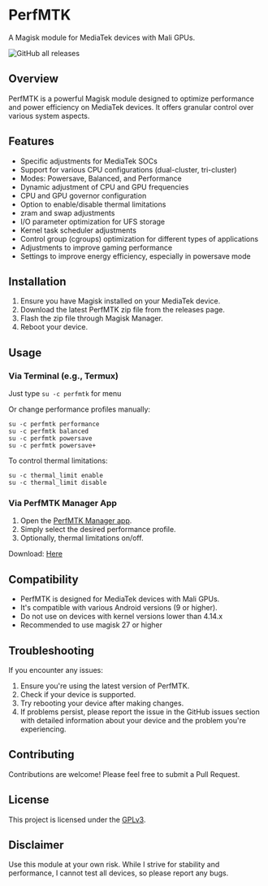 # PerfMTK

A Magisk module for MediaTek devices with Mali GPUs.

![GitHub all releases](https://img.shields.io/github/downloads/JUANIMAN/PerfMTK/total)

## Overview

PerfMTK is a powerful Magisk module designed to optimize performance and power efficiency on MediaTek devices. It offers granular control over various system aspects.

## Features

- Specific adjustments for MediaTek SOCs
- Support for various CPU configurations (dual-cluster, tri-cluster)
- Modes: Powersave, Balanced, and Performance
- Dynamic adjustment of CPU and GPU frequencies
- CPU and GPU governor configuration
- Option to enable/disable thermal limitations
- zram and swap adjustments
- I/O parameter optimization for UFS storage
- Kernel task scheduler adjustments
- Control group (cgroups) optimization for different types of applications
- Adjustments to improve gaming performance
- Settings to improve energy efficiency, especially in powersave mode

## Installation

1. Ensure you have Magisk installed on your MediaTek device.
2. Download the latest PerfMTK zip file from the releases page.
3. Flash the zip file through Magisk Manager.
4. Reboot your device.

## Usage

### Via Terminal (e.g., Termux)

Just type `su -c perfmtk` for menu

Or change performance profiles manually:
```
su -c perfmtk performance
su -c perfmtk balanced
su -c perfmtk powersave
su -c perfmtk powersave+
```

To control thermal limitations:
```
su -c thermal_limit enable
su -c thermal_limit disable
```

### Via PerfMTK Manager App

1. Open the [PerfMTK Manager app](https://github.com/JUANIMAN/PerfMTK-Manager).
2. Simply select the desired performance profile.
3. Optionally, thermal limitations on/off.

Download: [Here](https://github.com/JUANIMAN/PerfMTK-Manager/releases/latest)

## Compatibility

- PerfMTK is designed for MediaTek devices with Mali GPUs.
- It's compatible with various Android versions (9 or higher).
- Do not use on devices with kernel versions lower than 4.14.x
- Recommended to use magisk 27 or higher

## Troubleshooting

If you encounter any issues:
1. Ensure you're using the latest version of PerfMTK.
2. Check if your device is supported.
3. Try rebooting your device after making changes.
4. If problems persist, please report the issue in the GitHub issues section with detailed information about your device and the problem you're experiencing.

## Contributing

Contributions are welcome! Please feel free to submit a Pull Request.

## License

This project is licensed under the [GPLv3](LICENSE).

## Disclaimer

Use this module at your own risk. While I strive for stability and performance, I cannot test all devices, so please report any bugs.
